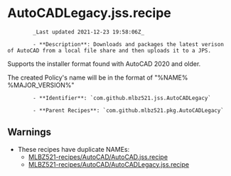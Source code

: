 # AutoCADLegacy.jss.recipe

            _Last updated 2021-12-23 19:58:06Z_

            - **Description**: Downloads and packages the latest verison of AutoCAD from a local file share and then uploads it to a JPS.

Supports the installer format found with AutoCAD 2020 and older.

The created Policy's name will be in the format of "%NAME% %MAJOR_VERSION%"

            - **Identifier**: `com.github.mlbz521.jss.AutoCADLegacy`

            - **Parent Recipes**: `com.github.mlbz521.pkg.AutoCADLegacy`

## Warnings

- These recipes have duplicate NAMEs:
    - [MLBZ521-recipes/AutoCAD/AutoCAD.jss.recipe](/autopkg-dupe-tracker/MLBZ521-recipes/AutoCAD/AutoCAD.jss.recipe)
    - [MLBZ521-recipes/AutoCAD/AutoCADLegacy.jss.recipe](/autopkg-dupe-tracker/MLBZ521-recipes/AutoCAD/AutoCADLegacy.jss.recipe)